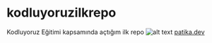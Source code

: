 # kodluyoruzilkrepo
Kodluyoruz Eğitimi kapsamında açtığım ilk repo
![alt text](https://www.google.com/search?q=joker+&tbm=isch&ved=2ahUKEwj_k6SWh-X9AhVDi_0HHRjdBQ0Q2-cCegQIABAA&oq=joker+&gs_lcp=CgNpbWcQAzIICAAQgAQQsQMyCAgAEIAEELEDMggIABCABBCxAzIICAAQgAQQsQMyCAgAEIAEELEDMggIABCABBCxAzIFCAAQgAQyCAgAEIAEELEDMgUIABCABDIICAAQgAQQsQM6BAgAEENQ1wdY-EdghUloAHAAeAGAAYIEiAGWCpIBCzAuMS4xLjEuMC4xmAEAoAEBqgELZ3dzLXdpei1pbWewAQDAAQE&sclient=img&ei=rHUVZP-NBcOW9u8PmLqXaA&rlz=1C1GCEA_enTR977TR978#imgrc=g_nOEevbWKj_mM)
[patika.dev](www.patika.dev)